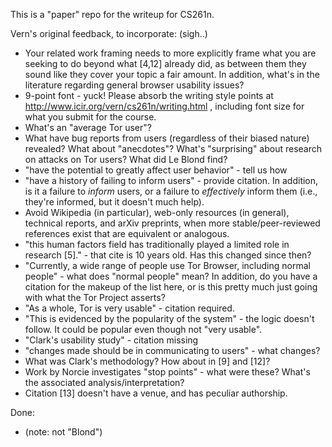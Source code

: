 This is a "paper" repo for the writeup for CS261n.

Vern's original feedback, to incorporate: (sigh..)

* Your related work framing needs to more explicitly frame what you are
seeking to do beyond what [4,12] already did, as between them they sound
like they cover your topic a fair amount.  In addition, what's in the
literature regarding general browser usability issues?
* 9-point font - yuck!  Please absorb the writing style points at
http://www.icir.org/vern/cs261n/writing.html , including font size
for what you submit for the course.
* What's an "average Tor user"?
* What have bug reports from users (regardless of their biased nature)
revealed?  What about "anecdotes"?  What's "surprising" about research
on attacks on Tor users?  What did Le Blond find?
* "have the potential to greatly affect user behavior" - tell us how
* "have a history of failing to inform users" - provide citation.  In addition,
is it a failure to *inform* users, or a failure to *effectively* inform
them (i.e., they're informed, but it doesn't much help).
* Avoid Wikipedia (in particular), web-only resources (in general), technical
reports, and arXiv preprints, when more stable/peer-reviewed references
exist that are equivalent or analogous.
* "this human factors field has traditionally played a limited role in
research [5]." - that cite is 10 years old.  Has this changed since then?
* "Currently, a wide range of people use Tor Browser, including normal people" -
what does "normal people" mean?  In addition, do you have a citation for
the makeup of the list here, or is this pretty much just going with what
the Tor Project asserts?
* "As a whole, Tor is very usable" - citation required.
* "This is evidenced by the popularity of the system" - the logic doesn't
follow.  It could be popular even though not "very usable".
* "Clark's usability study" - citation missing
* "changes made should be in communicating to users" - what changes?
* What was Clark's methodology?  How about in [9] and [12]?
* Work by Norcie investigates "stop points" - what were these?  What's
the associated analysis/interpretation?
* Citation [13] doesn't have a venue, and has peculiar authorship.

Done:
* (note: not "Blond")
